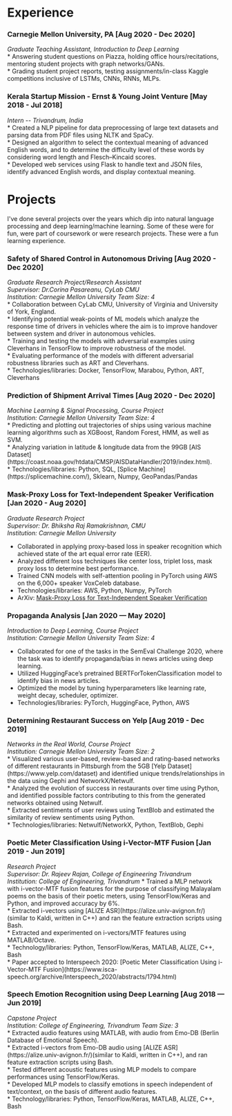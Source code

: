<h1>Experience</h1>
<h3>Carnegie Mellon University, PA [Aug 2020 - Dec 2020]</h3>
<i>Graduate Teaching Assistant, Introduction to Deep Learning</i><br>
* Answering student questions on Piazza, holding office hours/recitations, mentoring student projects with graph networks/GANs. <br>
* Grading student project reports, testing assignments/in-class Kaggle competitions inclusive of LSTMs, CNNs, RNNs, MLPs. <br>

<h3>Kerala Startup Mission - Ernst & Young Joint Venture [May 2018 - Jul 2018]</h3>
<i>Intern</i> -- <i>Trivandrum, India</i><br>
* Created a NLP pipeline for data preprocessing of large text datasets and parsing data from PDF files using NLTK and SpaCy.<br>
* Designed an algorithm to select the contextual meaning of advanced English words, and to determine the difficulty level of these words by considering word length and Flesch–Kincaid scores.<br>
* Developed web services using Flask to handle text and JSON files, identify advanced English words, and display contextual meaning.<br>

<h1>Projects </h1>
<p>
I've done several projects over the years which dip into natural language processing and deep learning/machine learning. Some of these were for fun, were part of coursework or were research projects. These were a fun learning experience.
</p>


<h3>Safety of Shared Control in Autonomous Driving [Aug 2020 - Dec 2020]</h3>
<i>Graduate Research Project/Research Assistant</i><br>
<em>Supervisor: Dr.Corina Pasareanu, CyLab CMU</em><br>
<i> Institution: Carnegie Mellon University</i>
<i>Team Size: 4</i><br>
* Collaboration between CyLab CMU, University of Virginia and University of York, England.<br>
* Identifying potential weak-points of ML models which analyze the response time of drivers in vehicles where the aim is to improve handover between system and driver in autonomous vehicles. <br>
* Training and testing the models with adversarial examples using Cleverhans in TensorFlow to improve robustness of the model.<br>
* Evaluating performance of the models with different adversarial robustness libraries such as ART and Cleverhans.<br>
* Technologies/libraries: Docker, TensorFlow, Marabou, Python, ART, Cleverhans<br>

<h3>Prediction of Shipment Arrival Times [Aug 2020 - Dec 2020] </h3>
<i>Machine Learning & Signal Processing, Course Project</i><br>
<i> Institution: Carnegie Mellon University</i>
<i>Team Size: 4 </i><br>
* Predicting and plotting out trajectories of ships using various machine learning algorithms such as XGBoost, Random Forest, HMM, as well as SVM.<br>
* Analyzing variation in latitude & longitude data from the 99GB [AIS Dataset](https://coast.noaa.gov/htdata/CMSP/AISDataHandler/2019/index.html).<br>
* Technologies/libraries: Python, SQL, [Splice Machine](https://splicemachine.com/), Sklearn, Numpy, GeoPandas/Pandas <br>


<h3> Mask-Proxy Loss for Text-Independent Speaker Verification [Jan 2020 - Aug 2020]</h3>
<i>Graduate Research Project</i><br>
<em>Supervisor: Dr. Bhiksha Raj Ramakrishnan, CMU </em><br>
<i> Institution: Carnegie Mellon University</i>

* Collaborated in applying proxy-based loss in speaker recognition which achieved state of the art equal error rate (EER).<br>
* Analyzed different loss techniques like center loss, triplet loss, mask proxy loss to determine best performance. <br>
* Trained CNN models with self-attention pooling in PyTorch using AWS on the 6,000+ speaker VoxCeleb database.<br>
* Technologies/libraries: AWS, Python, Numpy, PyTorch<br>
* ArXiv: [Mask-Proxy Loss for Text-Independent Speaker Verification](https://arxiv.org/abs/2011.04491)<br>


<h3>Propaganda Analysis [Jan 2020 — May 2020] </h3>
<i>Introduction to Deep Learning, Course Project</i><br>
<i> Institution: Carnegie Mellon University</i>
<i>Team Size: 4</i><br>

* Collaborated for one of the tasks in the SemEval Challenge 2020, where the task was to identify propaganda/bias in news articles using deep learning.<br>
* Utilized HuggingFace’s pretrained BERTForTokenClassification model to identify bias in news articles.<br>
* Optimized the model by tuning hyperparameters like learning rate, weight decay, scheduler, optimizer.<br>
* Technologies/libraries: PyTorch, HuggingFace, Python, AWS<br>

<h3>Determining Restaurant Success on Yelp [Aug 2019 - Dec 2019]</h3>
<i>Networks in the Real World, Course Project</i><br>
<i> Institution: Carnegie Mellon University</i>
<i>Team Size: 2</i><br>
* Visualized various user-based, review-based and rating-based networks of different restaurants in Pittsburgh from the 5GB [Yelp Dataset](https://www.yelp.com/dataset) and identified unique trends/relationships in the data using Gephi and NetworkX/Netwulf.<br>
* Analyzed the evolution of success in restaurants over time using Python, and identified possible factors contributing to this from the generated networks obtained using Netwulf.<br>
* Extracted sentiments of user reviews using TextBlob and estimated the similarity of review sentiments using Python.<br>
* Technologies/libraries: Netwulf/NetworkX, Python, TextBlob, Gephi<br>

<h3>Poetic Meter Classification Using i-Vector-MTF Fusion [Jan 2019 - Jun 2019]</h3>
<i>Research Project</i><br>
<em>Supervisor: Dr. Rajeev Rajan, College of Engineering Trivandrum</em><br>
<i> Institution: College of Engineering, Trivandrum</i>
* Trained a MLP network with i-vector-MTF fusion features for the purpose of classifying Malayalam poems on the basis of their poetic meters, using TensorFlow/Keras and Python, and improved accuracy by 6%.<br>
* Extracted i-vectors using [ALIZE ASR](https://alize.univ-avignon.fr/)(similar to Kaldi, written in C++) and ran the feature extraction scripts using Bash.<br>
* Extracted and experimented on i-vectors/MTF features using MATLAB/Octave.<br>
* Technology/libraries: Python, TensorFlow/Keras, MATLAB, ALIZE, C++, Bash<br>
* Paper accepted to Interspeech 2020: [Poetic Meter Classification Using i-Vector-MTF Fusion](https://www.isca-speech.org/archive/Interspeech_2020/abstracts/1794.html)<br>


<h3>Speech Emotion Recognition using Deep Learning [Aug 2018 — Jun 2019]</h3>
<i>Capstone Project</i><br>
<i> Institution: College of Engineering, Trivandrum</i>
<i> Team Size: 3</i><br>
* Extracted audio features using MATLAB, with audio from Emo-DB (Berlin Database of Emotional Speech).<br>
* Extracted i-vectors from Emo-DB audio using [ALIZE ASR](https://alize.univ-avignon.fr/)(similar to Kaldi, written in C++), and ran feature extraction scripts using Bash.<br>
* Tested different acoustic features using MLP models to compare performances using TensorFlow/Keras.<br>
* Developed MLP models to classify emotions in speech independent of text/context, on the basis of different audio features.<br>
* Technology/libraries: Python, TensorFlow/Keras, MATLAB, ALIZE, C++, Bash<br>




